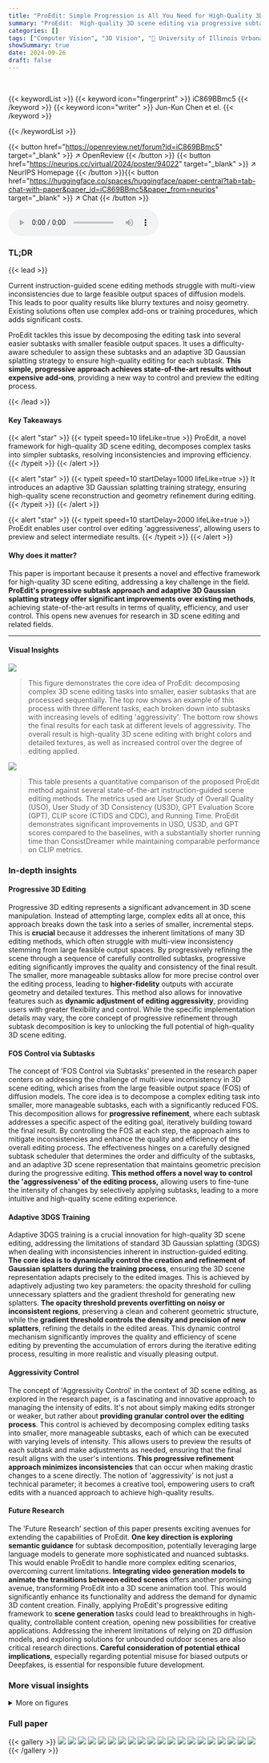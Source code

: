 ```yaml
---
title: "ProEdit: Simple Progression is All You Need for High-Quality 3D Scene Editing"
summary: "ProEdit:  High-quality 3D scene editing via progressive subtask decomposition."
categories: []
tags: ["Computer Vision", "3D Vision", "🏢 University of Illinois Urbana-Champaign",]
showSummary: true
date: 2024-09-26
draft: false
---
```


<br>

{{< keywordList >}}
{{< keyword icon="fingerprint" >}} iC869BBmc5 {{< /keyword >}}
{{< keyword icon="writer" >}} Jun-Kun Chen et el. {{< /keyword >}}
 
{{< /keywordList >}}

{{< button href="https://openreview.net/forum?id=iC869BBmc5" target="_blank" >}}
↗ OpenReview
{{< /button >}}
{{< button href="https://neurips.cc/virtual/2024/poster/94022" target="_blank" >}}
↗ NeurIPS Homepage
{{< /button >}}{{< button href="https://huggingface.co/spaces/huggingface/paper-central?tab=tab-chat-with-paper&paper_id=iC869BBmc5&paper_from=neurips" target="_blank" >}}
↗ Chat
{{< /button >}}



<audio controls>
    <source src="https://ai-paper-reviewer.com/iC869BBmc5/podcast.wav" type="audio/wav">
    Your browser does not support the audio element.
</audio>


### TL;DR


{{< lead >}}

Current instruction-guided scene editing methods struggle with multi-view inconsistencies due to large feasible output spaces of diffusion models.  This leads to poor quality results like blurry textures and noisy geometry.  Existing solutions often use complex add-ons or training procedures, which adds significant costs.

ProEdit tackles this issue by decomposing the editing task into several easier subtasks with smaller feasible output spaces.  It uses a difficulty-aware scheduler to assign these subtasks and an adaptive 3D Gaussian splatting strategy to ensure high-quality editing for each subtask.  **This simple, progressive approach achieves state-of-the-art results without expensive add-ons**, providing a new way to control and preview the editing process.

{{< /lead >}}


#### Key Takeaways

{{< alert "star" >}}
{{< typeit speed=10 lifeLike=true >}} ProEdit, a novel framework for high-quality 3D scene editing, decomposes complex tasks into simpler subtasks, resolving inconsistencies and improving efficiency. {{< /typeit >}}
{{< /alert >}}

{{< alert "star" >}}
{{< typeit speed=10 startDelay=1000 lifeLike=true >}} It introduces an adaptive 3D Gaussian splatting training strategy, ensuring high-quality scene reconstruction and geometry refinement during editing. {{< /typeit >}}
{{< /alert >}}

{{< alert "star" >}}
{{< typeit speed=10 startDelay=2000 lifeLike=true >}} ProEdit enables user control over editing 'aggressiveness', allowing users to preview and select intermediate results. {{< /typeit >}}
{{< /alert >}}

#### Why does it matter?
This paper is important because it presents a novel and effective framework for high-quality 3D scene editing, addressing a key challenge in the field.  **ProEdit's progressive subtask approach and adaptive 3D Gaussian splatting strategy offer significant improvements over existing methods**, achieving state-of-the-art results in terms of quality, efficiency, and user control. This opens new avenues for research in 3D scene editing and related fields.

------
#### Visual Insights



![](https://ai-paper-reviewer.com/iC869BBmc5/figures_0_1.jpg)

> This figure demonstrates the core idea of ProEdit: decomposing complex 3D scene editing tasks into smaller, easier subtasks that are processed sequentially. The top row shows an example of this process with three different tasks, each broken down into subtasks with increasing levels of editing 'aggressivity'. The bottom row shows the final results for each task at different levels of aggressivity. The overall result is high-quality 3D scene editing with bright colors and detailed textures, as well as increased control over the degree of editing applied.





![](https://ai-paper-reviewer.com/iC869BBmc5/tables_8_1.jpg)

> This table presents a quantitative comparison of the proposed ProEdit method against several state-of-the-art instruction-guided scene editing methods.  The metrics used are User Study of Overall Quality (USO), User Study of 3D Consistency (US3D), GPT Evaluation Score (GPT), CLIP score (CTIDS and CDC), and Running Time.  ProEdit demonstrates significant improvements in USO, US3D, and GPT scores compared to the baselines, with a substantially shorter running time than ConsistDreamer while maintaining comparable performance on CLIP metrics.





### In-depth insights


#### Progressive 3D Editing
Progressive 3D editing represents a significant advancement in 3D scene manipulation.  Instead of attempting large, complex edits all at once, this approach breaks down the task into a series of smaller, incremental steps.  This is **crucial** because it addresses the inherent limitations of many 3D editing methods, which often struggle with multi-view inconsistency stemming from large feasible output spaces. By progressively refining the scene through a sequence of carefully controlled subtasks, progressive editing significantly improves the quality and consistency of the final result. The smaller, more manageable subtasks allow for more precise control over the editing process, leading to **higher-fidelity** outputs with accurate geometry and detailed textures. This method also allows for innovative features such as **dynamic adjustment of editing aggressivity**, providing users with greater flexibility and control. While the specific implementation details may vary, the core concept of progressive refinement through subtask decomposition is key to unlocking the full potential of high-quality 3D scene editing.

#### FOS Control via Subtasks
The concept of 'FOS Control via Subtasks' presented in the research paper centers on addressing the challenge of multi-view inconsistency in 3D scene editing, which arises from the large feasible output space (FOS) of diffusion models.  The core idea is to decompose a complex editing task into smaller, more manageable subtasks, each with a significantly reduced FOS. This decomposition allows for **progressive refinement**, where each subtask addresses a specific aspect of the editing goal, iteratively building toward the final result.  By controlling the FOS at each step, the approach aims to mitigate inconsistencies and enhance the quality and efficiency of the overall editing process. The effectiveness hinges on a carefully designed subtask scheduler that determines the order and difficulty of the subtasks, and an adaptive 3D scene representation that maintains geometric precision during the progressive editing.  **This method offers a novel way to control the 'aggressiveness' of the editing process,** allowing users to fine-tune the intensity of changes by selectively applying subtasks, leading to a more intuitive and high-quality scene editing experience.

#### Adaptive 3DGS Training
Adaptive 3DGS training is a crucial innovation for high-quality 3D scene editing, addressing the limitations of standard 3D Gaussian splatting (3DGS) when dealing with inconsistencies inherent in instruction-guided editing.  **The core idea is to dynamically control the creation and refinement of Gaussian splatters during the training process**, ensuring the 3D scene representation adapts precisely to the edited images. This is achieved by adaptively adjusting two key parameters: the opacity threshold for culling unnecessary splatters and the gradient threshold for generating new splatters.  **The opacity threshold prevents overfitting on noisy or inconsistent regions**, preserving a clean and coherent geometric structure, while the **gradient threshold controls the density and precision of new splatters**, refining the details in the edited areas. This dynamic control mechanism significantly improves the quality and efficiency of scene editing by preventing the accumulation of errors during the iterative editing process, resulting in more realistic and visually pleasing output.

#### Aggressivity Control
The concept of 'Aggressivity Control' in the context of 3D scene editing, as explored in the research paper, is a fascinating and innovative approach to managing the intensity of edits.  It's not about simply making edits stronger or weaker, but rather about **providing granular control over the editing process**. This control is achieved by decomposing complex editing tasks into smaller, more manageable subtasks, each of which can be executed with varying levels of intensity.  This allows users to preview the results of each subtask and make adjustments as needed, ensuring that the final result aligns with the user's intentions.  **This progressive refinement approach minimizes inconsistencies** that can occur when making drastic changes to a scene directly. The notion of 'aggressivity' is not just a technical parameter; it becomes a creative tool, empowering users to craft edits with a nuanced approach to achieve high-quality results.

#### Future Research
The 'Future Research' section of this paper presents exciting avenues for extending the capabilities of ProEdit.  **One key direction is exploring semantic guidance** for subtask decomposition, potentially leveraging large language models to generate more sophisticated and nuanced subtasks. This would enable ProEdit to handle more complex editing scenarios, overcoming current limitations.  **Integrating video generation models to animate the transitions between edited scenes** offers another promising avenue, transforming ProEdit into a 3D scene animation tool. This would significantly enhance its functionality and address the demand for dynamic 3D content creation.  Finally, applying ProEdit's progressive editing framework to **scene generation** tasks could lead to breakthroughs in high-quality, controllable content creation, opening new possibilities for creative applications.  Addressing the inherent limitations of relying on 2D diffusion models, and exploring solutions for unbounded outdoor scenes are also critical research directions.  **Careful consideration of potential ethical implications**, especially regarding potential misuse for biased outputs or Deepfakes, is essential for responsible future development.


### More visual insights

<details>
<summary>More on figures
</summary>


![](https://ai-paper-reviewer.com/iC869BBmc5/figures_3_1.jpg)

> This figure illustrates the ProEdit framework's three main components: subtask formulation, subtask scheduling, and adaptive 3DGS for progressive scene editing.  It shows how a full editing task is decomposed into smaller subtasks, scheduled according to their difficulty, and processed using 3DGS on a dual-GPU system. The figure highlights the iterative nature of the process and how the intermediate results of each subtask contribute to the final edited scene.


![](https://ai-paper-reviewer.com/iC869BBmc5/figures_6_1.jpg)

> This figure compares the results of ProEdit with several other state-of-the-art methods on two scenes.  The top row shows the original images, and the following rows show the edited results produced by different methods for several different editing tasks.  ProEdit produces higher quality results across different levels of editing 'aggressiveness', which is controlled by the number of subtasks.


![](https://ai-paper-reviewer.com/iC869BBmc5/figures_7_1.jpg)

> This figure compares the results of ProEdit with ConsistDreamer and EN2N on three different indoor scenes from the ScanNet++ dataset.  Each scene is subjected to four different editing instructions, resulting in edits with varying levels of visual fidelity. The figure highlights ProEdit's ability to produce results comparable or superior to more complex baselines.


![](https://ai-paper-reviewer.com/iC869BBmc5/figures_7_2.jpg)

> This figure compares the results of ProEdit with IN2N and ConsistDreamer on two outdoor scenes.  The top row shows the original scenes. The following rows show the results of different methods, including ProEdit at both medium and high levels of aggressivity, demonstrating improved results and the ability to control the level of editing. The caption highlights that ProEdit outperforms the baselines and provides control over editing aggressivity.


![](https://ai-paper-reviewer.com/iC869BBmc5/figures_8_1.jpg)

> This figure shows an ablation study comparing the results of ProEdit with and without subtask decomposition.  The top row shows the original image and the results when using ProEdit with 8 subtasks (progressive editing). The bottom row displays the same editing task performed with only 1 subtask. The images showcase clear geometric issues such as unrealistic cheek shapes (highlighted with bounding boxes) when the subtask decomposition is removed, highlighting the importance of the method's progressive refinement strategy.


![](https://ai-paper-reviewer.com/iC869BBmc5/figures_13_1.jpg)

> This figure visualizes the results of editing each view of a scene separately using the IP2P model, for different values of the subtask ratio *r*. As *r* increases, the inconsistency between views increases, making the overall editing task more difficult. This demonstrates the challenge of achieving high-quality 3D scene editing when dealing with a large feasible output space.


![](https://ai-paper-reviewer.com/iC869BBmc5/figures_14_1.jpg)

> This figure shows a comparison of the results before and after applying the additional subtask r<sub>n</sub>. The depth maps, modeled by 3DGS, are segmented to emphasize the foreground.  The before and after images are very similar in overall appearance, however, the refined version shows more precise geometry and detail near the ear. This demonstrates that while subtask r<sub>n</sub> does not significantly alter the overall look, it does provide minor improvements and refinements to the geometric structure of the edited results.


![](https://ai-paper-reviewer.com/iC869BBmc5/figures_15_1.jpg)

> This figure shows a comparison between the results of editing a 3D scene using the proposed ProEdit method and the results of editing a 2D image using the IP2P method. The 3D scene is decomposed into several subtasks, each corresponding to a different level of editing intensity. The results of editing the 3D scene using each subtask are shown in the bottom row, while the results of editing the 2D image using the IP2P method are shown in the top row. As can be seen, the results of editing the 3D scene using each subtask are very similar to the results of editing the 2D image using the IP2P method. This suggests that the proposed ProEdit method is able to effectively decompose the editing task into several subtasks and that the results of editing the 3D scene using each subtask are consistent with the results of editing the 2D image using the IP2P method. This demonstrates the effectiveness of the proposed subtask decomposition strategy for 3D scene editing.


</details>






### Full paper

{{< gallery >}}
<img src="https://ai-paper-reviewer.com/iC869BBmc5/1.png" class="grid-w50 md:grid-w33 xl:grid-w25" />
<img src="https://ai-paper-reviewer.com/iC869BBmc5/2.png" class="grid-w50 md:grid-w33 xl:grid-w25" />
<img src="https://ai-paper-reviewer.com/iC869BBmc5/3.png" class="grid-w50 md:grid-w33 xl:grid-w25" />
<img src="https://ai-paper-reviewer.com/iC869BBmc5/4.png" class="grid-w50 md:grid-w33 xl:grid-w25" />
<img src="https://ai-paper-reviewer.com/iC869BBmc5/5.png" class="grid-w50 md:grid-w33 xl:grid-w25" />
<img src="https://ai-paper-reviewer.com/iC869BBmc5/6.png" class="grid-w50 md:grid-w33 xl:grid-w25" />
<img src="https://ai-paper-reviewer.com/iC869BBmc5/7.png" class="grid-w50 md:grid-w33 xl:grid-w25" />
<img src="https://ai-paper-reviewer.com/iC869BBmc5/8.png" class="grid-w50 md:grid-w33 xl:grid-w25" />
<img src="https://ai-paper-reviewer.com/iC869BBmc5/9.png" class="grid-w50 md:grid-w33 xl:grid-w25" />
<img src="https://ai-paper-reviewer.com/iC869BBmc5/10.png" class="grid-w50 md:grid-w33 xl:grid-w25" />
<img src="https://ai-paper-reviewer.com/iC869BBmc5/11.png" class="grid-w50 md:grid-w33 xl:grid-w25" />
<img src="https://ai-paper-reviewer.com/iC869BBmc5/12.png" class="grid-w50 md:grid-w33 xl:grid-w25" />
<img src="https://ai-paper-reviewer.com/iC869BBmc5/13.png" class="grid-w50 md:grid-w33 xl:grid-w25" />
<img src="https://ai-paper-reviewer.com/iC869BBmc5/14.png" class="grid-w50 md:grid-w33 xl:grid-w25" />
<img src="https://ai-paper-reviewer.com/iC869BBmc5/15.png" class="grid-w50 md:grid-w33 xl:grid-w25" />
<img src="https://ai-paper-reviewer.com/iC869BBmc5/16.png" class="grid-w50 md:grid-w33 xl:grid-w25" />
<img src="https://ai-paper-reviewer.com/iC869BBmc5/17.png" class="grid-w50 md:grid-w33 xl:grid-w25" />
<img src="https://ai-paper-reviewer.com/iC869BBmc5/18.png" class="grid-w50 md:grid-w33 xl:grid-w25" />
<img src="https://ai-paper-reviewer.com/iC869BBmc5/19.png" class="grid-w50 md:grid-w33 xl:grid-w25" />
<img src="https://ai-paper-reviewer.com/iC869BBmc5/20.png" class="grid-w50 md:grid-w33 xl:grid-w25" />
{{< /gallery >}}